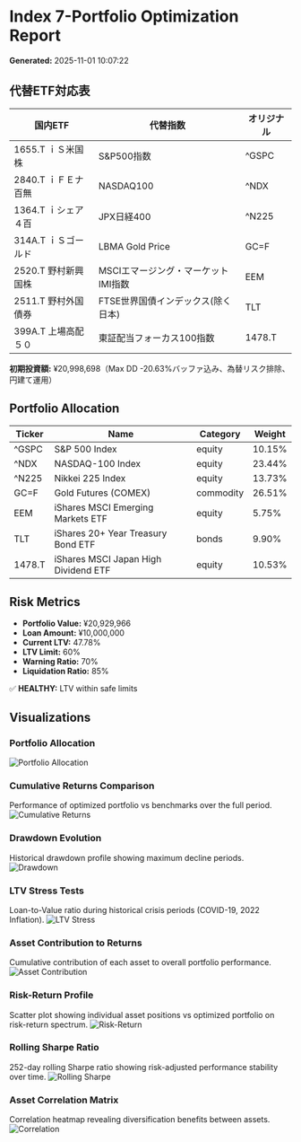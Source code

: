 # Index 7-Portfolio Optimization Report

**Generated:** 2025-11-01 10:07:22

## 代替ETF対応表

| 国内ETF | 代替指数 | オリジナル |
|---------|----------|-----------|
| 1655.T ｉＳ米国株 | S&P500指数 | ^GSPC |
| 2840.T ｉＦＥナ百無 | NASDAQ100 | ^NDX |
| 1364.T ｉシェア４百 | JPX日経400 | ^N225 |
| 314A.T ｉＳゴールド | LBMA Gold Price | GC=F |
| 2520.T 野村新興国株 | MSCIエマージング・マーケットIMI指数 | EEM |
| 2511.T 野村外国債券 | FTSE世界国債インデックス(除く日本) | TLT |
| 399A.T 上場高配５０ | 東証配当フォーカス100指数 | 1478.T |

**初期投資額:** ¥20,998,698（Max DD -20.63%バッファ込み、為替リスク排除、円建て運用）

## Portfolio Allocation

| Ticker | Name | Category | Weight |
|--------|------|----------|--------|
| ^GSPC | S&P 500 Index | equity | 10.15% |
| ^NDX | NASDAQ-100 Index | equity | 23.44% |
| ^N225 | Nikkei 225 Index | equity | 13.73% |
| GC=F | Gold Futures (COMEX) | commodity | 26.51% |
| EEM | iShares MSCI Emerging Markets ETF | equity | 5.75% |
| TLT | iShares 20+ Year Treasury Bond ETF | bonds | 9.90% |
| 1478.T | iShares MSCI Japan High Dividend ETF | equity | 10.53% |

## Risk Metrics

- **Portfolio Value:** ¥20,929,966
- **Loan Amount:** ¥10,000,000
- **Current LTV:** 47.78%
- **LTV Limit:** 60%
- **Warning Ratio:** 70%
- **Liquidation Ratio:** 85%

✅ **HEALTHY:** LTV within safe limits

## Visualizations

### Portfolio Allocation
![Portfolio Allocation](./graphs/01_allocation.png)

### Cumulative Returns Comparison
Performance of optimized portfolio vs benchmarks over the full period.
![Cumulative Returns](./graphs/02_cumulative_returns.png)

### Drawdown Evolution
Historical drawdown profile showing maximum decline periods.
![Drawdown](./graphs/03_drawdown.png)

### LTV Stress Tests
Loan-to-Value ratio during historical crisis periods (COVID-19, 2022 Inflation).
![LTV Stress](./graphs/04_ltv_stress.png)

### Asset Contribution to Returns
Cumulative contribution of each asset to overall portfolio performance.
![Asset Contribution](./graphs/05_asset_contribution.png)

### Risk-Return Profile
Scatter plot showing individual asset positions vs optimized portfolio on risk-return spectrum.
![Risk-Return](./graphs/06_risk_return.png)

### Rolling Sharpe Ratio
252-day rolling Sharpe ratio showing risk-adjusted performance stability over time.
![Rolling Sharpe](./graphs/07_rolling_sharpe.png)

### Asset Correlation Matrix
Correlation heatmap revealing diversification benefits between assets.
![Correlation](./graphs/08_correlation.png)
